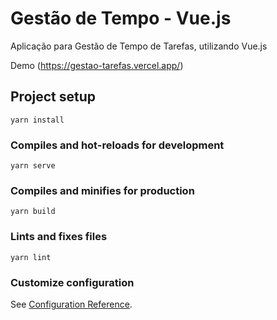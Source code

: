 # Gestão de Tempo - Vue.js
Aplicação para Gestão de Tempo de Tarefas, utilizando Vue.js

Demo (https://gestao-tarefas.vercel.app/)

## Project setup
```
yarn install
```

### Compiles and hot-reloads for development
```
yarn serve
```

### Compiles and minifies for production
```
yarn build
```

### Lints and fixes files
```
yarn lint
```

### Customize configuration
See [Configuration Reference](https://cli.vuejs.org/config/).
